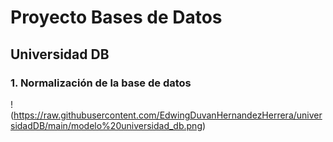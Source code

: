 # Proyecto Bases de Datos

## Universidad DB

### 1. Normalización de la base de datos

!(https://raw.githubusercontent.com/EdwingDuvanHernandezHerrera/universidadDB/main/modelo%20universidad_db.png)











